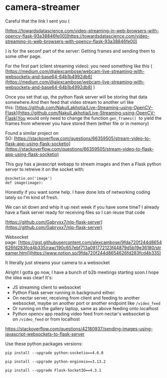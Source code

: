 # camera-streamer
Careful that the link I sent you (

[https://towardsdatascience.com/video-streaming-in-web-browsers-with-opencv-flask-93a38846fe00](https://towardsdatascience.com/video-streaming-in-web-browsers-with-opencv-flask-93a38846fe00)

) is for the seconf part of the server: Getting frames and sending them to some other page.

For the first part (client streaming video): you need something like this ( [https://medium.com/@alexcambose/webcam-live-streaming-with-websockets-and-base64-64b1b4992db8](https://medium.com/@alexcambose/webcam-live-streaming-with-websockets-and-base64-64b1b4992db8) )

Once you set that up, the python flask server will be storing that data somewhere.And then feed that video stream to another url like this: [https://github.com/NakulLakhotia/Live-Streaming-using-OpenCV-Flask](https://github.com/NakulLakhotia/Live-Streaming-using-OpenCV-Flask)You would only need to change the function `gen_frames()`  to yield the frames from wherever you have stored them (either file or in memory)

Found a similar project on SO: [https://stackoverflow.com/questions/66359505/stream-video-to-flask-app-using-flask-socketio](https://stackoverflow.com/questions/66359505/stream-video-to-flask-app-using-flask-socketio)

This guy has a javascript webapp to stream images and then a Flask python server to retreive it on the socket with:

```
@socketio.on('image')
def image(image):
```

Honestly if you want some help. I have done lots of networking coding lately so I'm kind of fresh.

We can sit down and whip it up next week if you have some time? I already have a flask server ready for receiving files so I can reuse that code

[https://github.com/Gabryxx7/nlp-flask-server](https://github.com/Gabryxx7/nlp-flask-server)

Websocket page: [https://gist.githubusercontent.com/alexcambose/9fda720f244d8654626fd283fcd4b335/raw/190c657ebf713a091772123f44879d5b19e36180/streamer.html](https://www.notion.so/9fda720f244d8654626fd283fcd4b335)

It literally just streams your camera to a websocket

Alright I gotta go now, I have a bunch of b2b meetings starting soon.I hope the idea was clear! It's:

- JS streaming client to websocket
- Python Flask server running in background either:
- On nectar server, receiving from client and feeding to another websocket, maybe on another port or another endpoint like `/video_feed`
- Or running on the gallery laptop, same as above feeding onto localhost
- Python opencv app reading video feed from nectar's websocket ip on `/video_feed` or from localhost


https://stackoverflow.com/questions/42180937/sending-images-using-javascript-websockets-to-flask-server


Use these python packages versions:
```
pip install --upgrade python-socketio==4.6.0

pip install --upgrade python-engineio==3.13.2

pip install --upgrade Flask-SocketIO==4.3.1
```